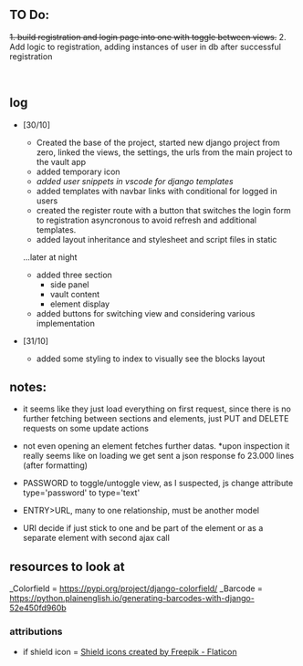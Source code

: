 
## TO Do:

~~1. build registration and login page into one with toggle between views.~~
2. Add logic to registration, adding instances of user in db after successful registration

<br>

## log
* [30/10]
    * Created the base of the project, started new django project from zero, linked the views, the settings, the urls from the main project to the vault app
    * added temporary icon
    * *added user snippets in vscode for django templates*
    * added templates with navbar links with conditional for logged in users
    * created the register route with a button that switches the login form to registration asyncronous to avoid refresh and additional templates.
    * added layout inheritance and stylesheet and script files in static

    ...later at night
    * added three section
        * side panel
        * vault content
        * element display
    * added buttons for switching view and considering various implementation

* [31/10]
    * added some styling to index to visually see the blocks layout




## notes:
* it seems like they just load everything on first request, since there is no further fetching between sections and elements, just PUT and DELETE requests on some update actions
* not even opening an element fetches further datas.
    *upon inspection it really seems like on loading we get sent a json response fo 23.000 lines (after formatting)

* PASSWORD to toggle/untoggle view, as I suspected, js change attribute type='password' to type='text'
* ENTRY>URL, many to one relationship, must be another model
* URI decide if just stick to one and be part of the element or as a separate element with second ajax call


## resources to look at
_Colorfield = https://pypi.org/project/django-colorfield/
_Barcode = https://python.plainenglish.io/generating-barcodes-with-django-52e450fd960b


### attributions
* if shield icon = <a href="https://www.flaticon.com/free-icons/shield" title="shield icons">Shield icons created by Freepik - Flaticon</a>